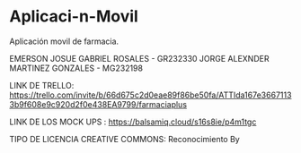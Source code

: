 # Aplicaci-n-Movil
Aplicación movil de farmacia.

EMERSON JOSUE GABRIEL ROSALES - GR232330
JORGE ALEXNDER MARTINEZ GONZALES - MG232198

LINK DE TRELLO: https://trello.com/invite/b/66d675c2d0eae89f86be50fa/ATTIda167e36671133b9f608e9c920d2f0e438EA9799/farmaciaplus

LINK DE LOS MOCK UPS : https://balsamiq.cloud/s16s8ie/p4m1tgc

TIPO DE LICENCIA CREATIVE COMMONS: Reconocimiento By





